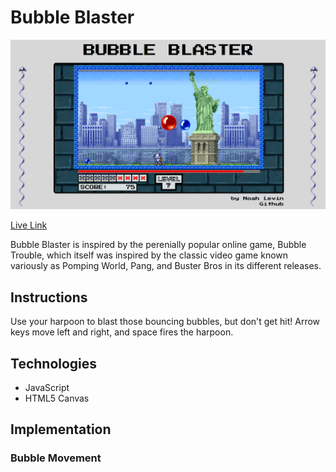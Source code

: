 # Bubble Blaster

![Bubble Blaster Level 7](https://github.com/nllevin/BubbleBlaster/blob/master/level_7_screenshot.png)

[Live Link](http://bubble-blaster-9d139.web.app/)

Bubble Blaster is inspired by the perenially popular online game, Bubble Trouble, which itself was inspired by the classic video game known variously as Pomping World, Pang, and Buster Bros in its different releases.

## Instructions

Use your harpoon to blast those bouncing bubbles, but don't get hit! Arrow keys move left and right, and space fires the harpoon.

## Technologies
  * JavaScript
  * HTML5 Canvas

## Implementation

### Bubble Movement
